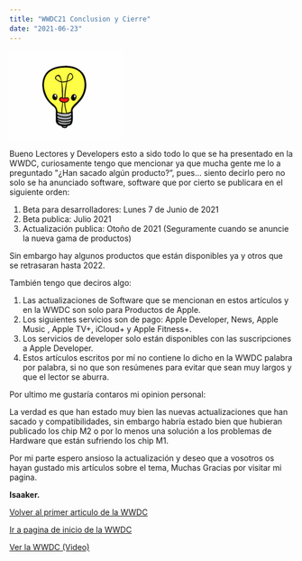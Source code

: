 ```yaml
---
title: "WWDC21 Conclusion y Cierre"
date: "2021-06-23"
---
```


![](../../images/bombilla-idea.png)

Bueno Lectores y Developers esto a sido todo lo que se ha presentado en la WWDC, curiosamente tengo que mencionar ya que mucha gente me lo a preguntado "¿Han sacado algún producto?”, pues... siento decirlo pero no solo se ha anunciado software, software que por cierto se publicara en el siguiente orden:

1. Beta para desarrolladores: Lunes 7 de Junio de 2021
2. Beta publica: Julio 2021
3. Actualización publica: Otoño de 2021 (Seguramente cuando se anuncie la nueva gama de productos)

Sin embargo hay algunos productos que están disponibles ya y otros que se retrasaran hasta 2022.

También tengo que deciros algo:

1. Las actualizaciones de Software que se mencionan en estos artículos y en la WWDC son solo para Productos de Apple.
2. Los siguientes servicios son de pago: Apple Developer, News, Apple Music , Apple TV+, iCloud+ y Apple Fitness+.
3. Los servicios de developer solo están disponibles con las suscripciones a Apple Developer.
4. Estos artículos escritos por mí no contiene lo dicho en la WWDC palabra por palabra, si no que son resúmenes para evitar que sean muy largos y que el lector se aburra.

Por ultimo me gustaría contaros mi opinion personal:

La verdad es que han estado muy bien las nuevas actualizaciones que han sacado y compatibilidades, sin embargo habría estado bien que hubieran publicado los chip M2 o por lo menos una solución a los problemas de Hardware que están sufriendo los chip M1.

Por mi parte espero ansioso la actualización y deseo que a vosotros os hayan gustado mis artículos sobre el tema, Muchas Gracias por visitar mi pagina.

**Isaaker.**

[Volver al primer articulo de la WWDC](https://piscinadeentropia.es/wwdc21ios15/)

[Ir a pagina de inicio de la WWDC](https://piscinadeentropia.es/wwdc21/)

[Ver la WWDC (Video)](https://www.apple.com/apple-events/june-2021/)
